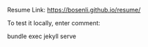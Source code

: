 Resume Link: https://bosenli.github.io/resume/




To test it locally, enter comment:

bundle exec jekyll serve
